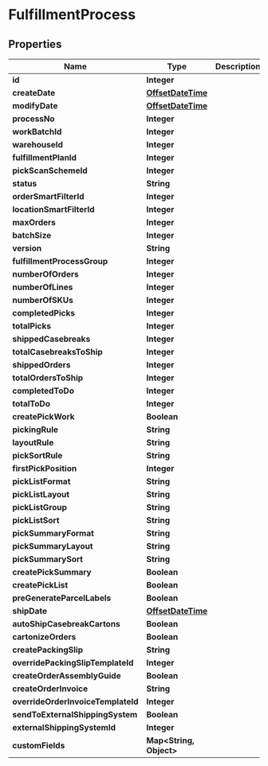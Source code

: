 
# FulfillmentProcess

## Properties
Name | Type | Description | Notes
------------ | ------------- | ------------- | -------------
**id** | **Integer** |  |  [optional]
**createDate** | [**OffsetDateTime**](OffsetDateTime.md) |  |  [optional]
**modifyDate** | [**OffsetDateTime**](OffsetDateTime.md) |  |  [optional]
**processNo** | **Integer** |  |  [optional]
**workBatchId** | **Integer** |  |  [optional]
**warehouseId** | **Integer** |  | 
**fulfillmentPlanId** | **Integer** |  | 
**pickScanSchemeId** | **Integer** |  | 
**status** | **String** |  | 
**orderSmartFilterId** | **Integer** |  |  [optional]
**locationSmartFilterId** | **Integer** |  |  [optional]
**maxOrders** | **Integer** |  |  [optional]
**batchSize** | **Integer** |  |  [optional]
**version** | **String** |  |  [optional]
**fulfillmentProcessGroup** | **Integer** |  |  [optional]
**numberOfOrders** | **Integer** |  |  [optional]
**numberOfLines** | **Integer** |  |  [optional]
**numberOfSKUs** | **Integer** |  |  [optional]
**completedPicks** | **Integer** |  |  [optional]
**totalPicks** | **Integer** |  |  [optional]
**shippedCasebreaks** | **Integer** |  |  [optional]
**totalCasebreaksToShip** | **Integer** |  |  [optional]
**shippedOrders** | **Integer** |  |  [optional]
**totalOrdersToShip** | **Integer** |  |  [optional]
**completedToDo** | **Integer** |  |  [optional]
**totalToDo** | **Integer** |  |  [optional]
**createPickWork** | **Boolean** |  |  [optional]
**pickingRule** | **String** |  |  [optional]
**layoutRule** | **String** |  |  [optional]
**pickSortRule** | **String** |  |  [optional]
**firstPickPosition** | **Integer** |  |  [optional]
**pickListFormat** | **String** |  |  [optional]
**pickListLayout** | **String** |  |  [optional]
**pickListGroup** | **String** |  |  [optional]
**pickListSort** | **String** |  |  [optional]
**pickSummaryFormat** | **String** |  |  [optional]
**pickSummaryLayout** | **String** |  |  [optional]
**pickSummarySort** | **String** |  |  [optional]
**createPickSummary** | **Boolean** |  |  [optional]
**createPickList** | **Boolean** |  |  [optional]
**preGenerateParcelLabels** | **Boolean** |  |  [optional]
**shipDate** | [**OffsetDateTime**](OffsetDateTime.md) |  |  [optional]
**autoShipCasebreakCartons** | **Boolean** |  |  [optional]
**cartonizeOrders** | **Boolean** |  |  [optional]
**createPackingSlip** | **String** |  | 
**overridePackingSlipTemplateId** | **Integer** |  |  [optional]
**createOrderAssemblyGuide** | **Boolean** |  |  [optional]
**createOrderInvoice** | **String** |  | 
**overrideOrderInvoiceTemplateId** | **Integer** |  |  [optional]
**sendToExternalShippingSystem** | **Boolean** |  | 
**externalShippingSystemId** | **Integer** |  |  [optional]
**customFields** | **Map&lt;String, Object&gt;** |  |  [optional]



